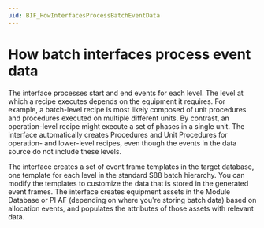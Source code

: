 ```yaml
---
uid: BIF_HowInterfacesProcessBatchEventData
---
```


# How batch interfaces process event data

<!-- Static Content. Usually requires no modification. -->

The interface processes start and end events for each level. The level at which a recipe executes depends on the equipment it requires. For example, a batch-level recipe is most likely composed of unit procedures and procedures executed on multiple different units. By contrast, an operation-level recipe might execute a set of phases in a single unit. The interface automatically creates Procedures and Unit Procedures for operation- and lower-level recipes, even though the events in the data source do not include these levels.

The interface creates a set of event frame templates in the target database, one template for each level in the standard S88 batch hierarchy. You can modify the templates to customize the data that is stored in the generated event frames. The interface creates equipment assets in the Module Database or PI AF (depending on where you're storing batch data) based on allocation events, and populates the attributes of those assets with relevant data.
    

